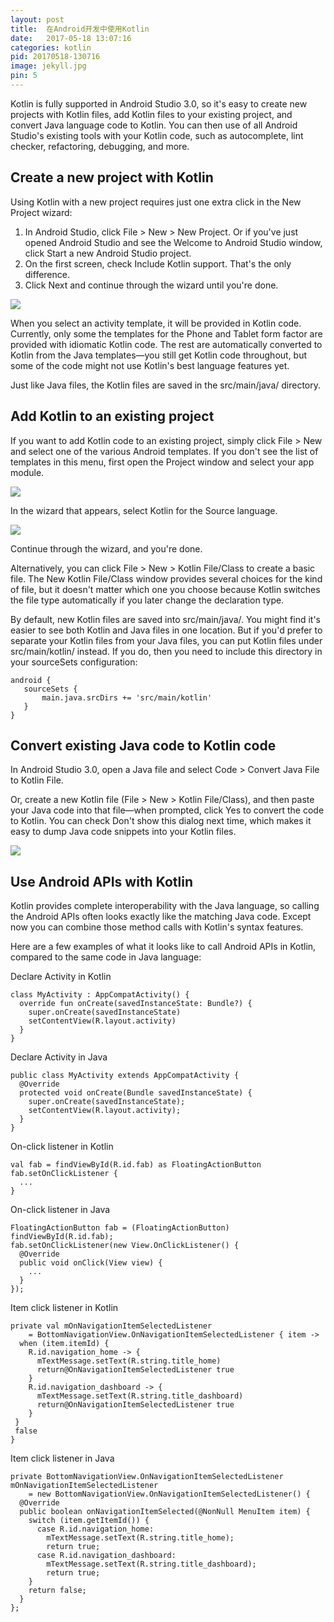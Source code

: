 ```yaml
---
layout: post
title:  在Android开发中使用Kotlin
date:   2017-05-18 13:07:16
categories: kotlin
pid: 20170518-130716
image: jekyll.jpg
pin: 5
---
```


Kotlin is fully supported in Android Studio 3.0, so it's easy to create new projects with Kotlin files, add Kotlin files to your existing project, and convert Java language code to Kotlin. You can then use of all Android Studio's existing tools with your Kotlin code, such as autocomplete, lint checker, refactoring, debugging, and more.
<!--Android Studio 3.0 对Kotlin提供了支持，因此可以轻松地使用Kotlin文件创建新项目，将Kotlin文件添加到现有项目中，并将Java语言代码转换为Kotlin。然后，你可以在你的的Kotlin代码使用所有Android Studio的现有工具，如自动完成，lint检查，重构，调试等。-->


Create a new project with Kotlin
------
Using Kotlin with a new project requires just one extra click in the New Project wizard:

1. In Android Studio, click File > New > New Project. Or if you've just opened Android Studio and see the Welcome to Android Studio window, click Start a new Android Studio project.
2. On the first screen, check Include Kotlin support. That's the only difference.
3. Click Next and continue through the wizard until you're done.

![](/w3c/images/kotlin/kotlin-new-project_2x.png)

When you select an activity template, it will be provided in Kotlin code. Currently, only some the templates for the Phone and Tablet form factor are provided with idiomatic Kotlin code. The rest are automatically converted to Kotlin from the Java templates—you still get Kotlin code throughout, but some of the code might not use Kotlin's best language features yet.

Just like Java files, the Kotlin files are saved in the src/main/java/ directory.

Add Kotlin to an existing project
------
If you want to add Kotlin code to an existing project, simply click File > New and select one of the various Android templates. If you don't see the list of templates in this menu, first open the Project window and select your app module.

![](/w3c/images/kotlin/new-template-menu_2x.png)

In the wizard that appears, select Kotlin for the Source language.

![](/w3c/images/kotlin/kotlin-new-activity_2x.png)

Continue through the wizard, and you're done.

Alternatively, you can click File > New > Kotlin File/Class to create a basic file. The New Kotlin File/Class window provides several choices for the kind of file, but it doesn't matter which one you choose because Kotlin switches the file type automatically if you later change the declaration type.

By default, new Kotlin files are saved into src/main/java/. You might find it's easier to see both Kotlin and Java files in one location. But if you'd prefer to separate your Kotlin files from your Java files, you can put Kotlin files under src/main/kotlin/ instead. If you do, then you need to include this directory in your sourceSets configuration:

	android {
       sourceSets {
           main.java.srcDirs += 'src/main/kotlin'
       }
    }

	
Convert existing Java code to Kotlin code
------
In Android Studio 3.0, open a Java file and select Code > Convert Java File to Kotlin File.

Or, create a new Kotlin file (File > New > Kotlin File/Class), and then paste your Java code into that file—when prompted, click Yes to convert the code to Kotlin. You can check Don't show this dialog next time, which makes it easy to dump Java code snippets into your Kotlin files.

![](/w3c/images/kotlin/kotlin-convert_2x.png)

Use Android APIs with Kotlin
------

Kotlin provides complete interoperability with the Java language, so calling the Android APIs often looks exactly like the matching Java code. Except now you can combine those method calls with Kotlin's syntax features.

Here are a few examples of what it looks like to call Android APIs in Kotlin, compared to the same code in Java language:

Declare Activity in Kotlin    

	class MyActivity : AppCompatActivity() {
      override fun onCreate(savedInstanceState: Bundle?) {
        super.onCreate(savedInstanceState)
        setContentView(R.layout.activity)
      }
    }
	
Declare Activity in Java

	public class MyActivity extends AppCompatActivity {
      @Override
      protected void onCreate(Bundle savedInstanceState) {
        super.onCreate(savedInstanceState);
        setContentView(R.layout.activity);
      }
    }
	
On-click listener in Kotlin

	val fab = findViewById(R.id.fab) as FloatingActionButton
    fab.setOnClickListener {
      ...
    }
	
On-click listener in Java

	FloatingActionButton fab = (FloatingActionButton) findViewById(R.id.fab);
    fab.setOnClickListener(new View.OnClickListener() {
      @Override
      public void onClick(View view) {
        ...
      }
    });
	
Item click listener in Kotlin

	private val mOnNavigationItemSelectedListener
        = BottomNavigationView.OnNavigationItemSelectedListener { item ->
      when (item.itemId) {
        R.id.navigation_home -> {
          mTextMessage.setText(R.string.title_home)
          return@OnNavigationItemSelectedListener true
        }
        R.id.navigation_dashboard -> {
          mTextMessage.setText(R.string.title_dashboard)
          return@OnNavigationItemSelectedListener true
        }
     }
     false
    }
	
Item click listener in Java

	private BottomNavigationView.OnNavigationItemSelectedListener mOnNavigationItemSelectedListener
        = new BottomNavigationView.OnNavigationItemSelectedListener() {
      @Override
      public boolean onNavigationItemSelected(@NonNull MenuItem item) {
        switch (item.getItemId()) {
          case R.id.navigation_home:
            mTextMessage.setText(R.string.title_home);
            return true;
          case R.id.navigation_dashboard:
            mTextMessage.setText(R.string.title_dashboard);
            return true;
        }
        return false;
      }
    };